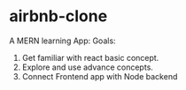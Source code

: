 # airbnb-clone
A MERN learning App:
Goals:
1. Get familiar with react basic concept.
2. Explore and use advance concepts.
3. Connect Frontend app with Node backend



